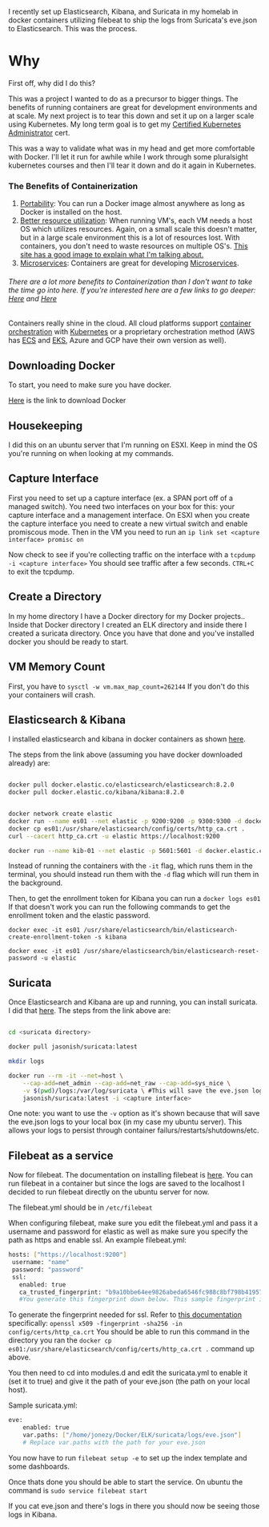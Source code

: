 I recently set up Elasticsearch, Kibana, and Suricata in my homelab in docker containers utilizing filebeat to ship the logs from Suricata's eve.json to Elasticsearch. This was the process.

# Why

First off, why did I do this?

This was a project I wanted to do as a precursor to bigger things. The benefits of running containers are great for development environments and at scale. My next project is to tear this down and set it up on a larger scale using Kubernetes. My long term goal is to get my [Certified Kubernetes Administrator](https://www.cncf.io/certification/cka/) cert.

This was a way to validate what was in my head and get more comfortable with Docker. I'll let it run for awhile while I work through some pluralsight kubernetes courses and then I'll tear it down and do it again in Kubernetes.

### The Benefits of Containerization

  1. <ins>Portability</ins>: You can run a Docker image almost anywhere as long as Docker is installed on the host.
  2. <ins>Better resource utilization</ins>: When running VM's, each VM needs a host OS which utilizes resources. Again, on a small scale this doesn't matter, but in a large scale environment this is a lot of resources lost. With containers, you don't need to waste resources on multiple OS's. [This site has a good image to explain what I'm talking about.](https://www.google.com/url?sa=i&url=https%3A%2F%2Fwww.sdxcentral.com%2Fcloud%2Fcontainers%2Fdefinitions%2Fcontainers-vs-vms%2F&psig=AOvVaw3ERCyu7z_SDJGz7XCEmSbo&ust=1652019873455000&source=images&cd=vfe&ved=0CAwQjRxqFwoTCKCQ2ODLzfcCFQAAAAAdAAAAABAJ)
  3. <ins>Microservices</ins>: Containers are great for developing [Microservices](https://www.redhat.com/en/topics/microservices/what-are-microservices).
  ###### There are a lot more benefits to Containerization than I don't want to take the time go into here. If you're interested here are a few links to go deeper: [Here](https://www.ibm.com/cloud/blog/the-benefits-of-containerization-and-what-it-means-for-you) and [Here](https://www.veritis.com/blog/7-key-containerization-benefits-for-your-it-business/)

Containers really shine in the cloud. All cloud platforms support [container orchestration](https://www.vmware.com/topics/glossary/content/container-orchestration.html#:~:text=Container%20orchestration%20is%20the%20automation,networking%2C%20load%20balancing%20and%20more.) with [Kubernetes](https://kubernetes.io/docs/concepts/overview/what-is-kubernetes/) or a proprietary orchestration method (AWS has [ECS](https://aws.amazon.com/ecs/) and [EKS](https://aws.amazon.com/eks/), Azure and GCP have their own version as well).



## Downloading Docker

To start, you need to make sure you have docker.

[Here](https://docs.docker.com/engine/install/) is the link to download Docker

## Housekeeping
I did this on an ubuntu server that I'm running on ESXI. Keep in mind the OS you're running on when looking at my commands.

## Capture Interface
First you need to set up a capture interface (ex. a SPAN port off of a managed switch). You need two interfaces on your box for this: your capture interface and a management interface. On ESXI when you create the capture interface you need to create a new virtual switch and enable promiscous mode. Then in the VM you need to run an `ip link set <capture interface> promisc on`

Now check to see if you're collecting traffic on the interface with a `tcpdump -i <capture interface>` You should see traffic after a few seconds. `CTRL+C` to exit the tcpdump.

## Create a Directory

In my home directory I have a Docker directory for my Docker projects.. Inside that Docker directory I created an ELK directory and inside there I created a suricata directory. Once you have that done and you've installed docker you should be ready to start.



## VM Memory Count
First, you have to `sysctl -w vm.max_map_count=262144` If you don't do this your containers will crash.

## Elasticsearch & Kibana
I installed elasticsearch and kibana in docker containers as shown [here](https://www.elastic.co/guide/en/elasticsearch/reference/current/docker.html).

The steps from the link above (assuming you have docker downloaded already) are:
```bash

docker pull docker.elastic.co/elasticsearch/elasticsearch:8.2.0
docker pull docker.elastic.co/kibana/kibana:8.2.0


docker network create elastic
docker run --name es01 --net elastic -p 9200:9200 -p 9300:9300 -d docker.elastic.co/elasticsearch/elasticsearch:8.2.0
docker cp es01:/usr/share/elasticsearch/config/certs/http_ca.crt .
curl --cacert http_ca.crt -u elastic https://localhost:9200

docker run --name kib-01 --net elastic -p 5601:5601 -d docker.elastic.co/kibana/kibana:8.2.0
```

Instead of running the containers with the `-it` flag, which runs them in the terminal, you should instead run them with the `-d` flag which will run them in the background.

Then, to get the enrollment token for Kibana you can run a `docker logs es01` If that doesn't work you can run the following commands to get the enrollment token and the elastic password.

`docker exec -it es01 /usr/share/elasticsearch/bin/elasticsearch-create-enrollment-token -s kibana`


`docker exec -it es01 /usr/share/elasticsearch/bin/elasticsearch-reset-password -u elastic`


## Suricata
Once Elasticsearch and Kibana are up and running, you can install suricata. I did that [here](https://github.com/jasonish/docker-suricata).
The steps from the link above are:

```bash

cd <suricata directory>

docker pull jasonish/suricata:latest

mkdir logs

docker run --rm -it --net=host \
    --cap-add=net_admin --cap-add=net_raw --cap-add=sys_nice \
    -v $(pwd)/logs:/var/log/suricata \ #This will save the eve.json logs to your local box in your current directory/logs. This ensures that your logs persist outside of the container to survive container restarts/shutdowns/etc.
	jasonish/suricata:latest -i <capture interface>

```

One note: you want to use the `-v` option as it's shown because that will save the eve.json logs to your local box (in my case my ubuntu server). This allows your logs to persist through container failurs/restarts/shutdowns/etc.

## Filebeat as a service
Now for filebeat. The documentation on installing filebeat is [here](https://www.elastic.co/guide/en/beats/filebeat/current/filebeat-installation-configuration.html). You can run filebeat in a container but since the logs are saved to the localhost I decided to run filebeat directly on the ubuntu server for now.

The filebeat.yml should be in `/etc/filebeat`

 When configuring filebeat, make sure you edit the filebeat.yml and pass it a username and password for elastic as well as make sure you specify the path as https and enable ssl. An example filebeat.yml:
 ```bash
 hosts: ["https://localhost:9200"]
  username: "name"
  password: "password"
  ssl:
    enabled: true
    ca_trusted_fingerprint: "b9a10bbe64ee9826abeda6546fc988c8bf798b41957c33d05db736716513dc9c"
    #You generate this fingerprint down below. This sample fingerprint is what elastic provides as an example. You shouldn't post you fingerprint anywhere as a best practice.
 ```

To generate the fingerprint needed for ssl. Refer to [this documentation](https://www.elastic.co/guide/en/elasticsearch/reference/8.0/configuring-stack-security.html#_connect_clients_to_elasticsearch_5) specifically: `openssl x509 -fingerprint -sha256 -in config/certs/http_ca.crt` You should be able to run this command in the directory you ran the `docker cp es01:/usr/share/elasticsearch/config/certs/http_ca.crt .` command up above.


You then need to cd into modules.d and edit the suricata.yml to enable it (set it to true) and give it the path of your eve.json (the path on your local host).

Sample suricata.yml:

```bash
eve:
    enabled: true
    var.paths: ["/home/jonezy/Docker/ELK/suricata/logs/eve.json"]
    # Replace var.paths with the path for your eve.json

```

You now have to run `filebeat setup -e` to set up the index template and some dashboards.

Once thats done you should be able to start the service. On ubuntu the command is `sudo service filebeat start`

If you cat eve.json and there's logs in there you should now be seeing those logs in Kibana.
